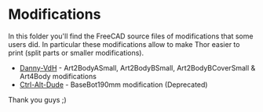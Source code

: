 # Modifications

In this folder you'll find the FreeCAD source files of modifications that some users did. In particular these modifications allow to make Thor easier to print (split parts or smaller modifications). 

* [Danny-VdH](https://github.com/Danny-VdH) - Art2BodyASmall, Art2BodyBSmall, Art2BodyBCoverSmall & Art4Body modifications
* [Ctrl-Alt-Dude](http://www.thingiverse.com/ctrl-alt-dude/about) - BaseBot190mm modification (Deprecated)

Thank you guys ;)
